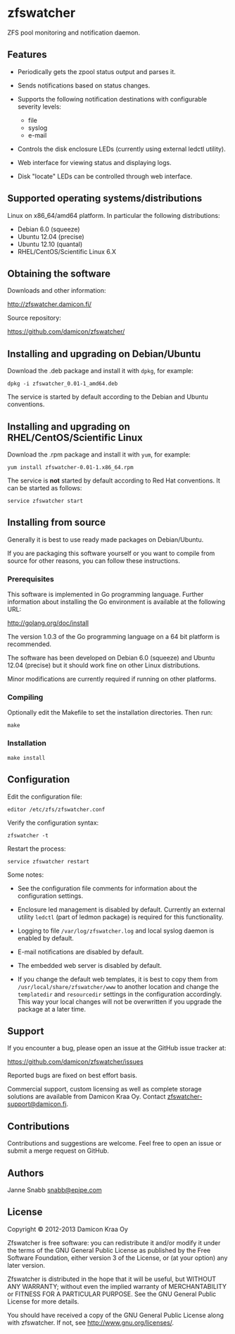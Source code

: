 zfswatcher
==========

ZFS pool monitoring and notification daemon.

Features
--------

- Periodically gets the zpool status output and parses it.

- Sends notifications based on status changes.

- Supports the following notification destinations with configurable
  severity levels:
  * file
  * syslog
  * e-mail

- Controls the disk enclosure LEDs (currently using external ledctl
  utility).

- Web interface for viewing status and displaying logs.

- Disk "locate" LEDs can be controlled through web interface.


Supported operating systems/distributions
-----------------------------------------

Linux on x86_64/amd64 platform. In particular the following distributions:

- Debian 6.0 (squeeze)
- Ubuntu 12.04 (precise)
- Ubuntu 12.10 (quantal)
- RHEL/CentOS/Scientific Linux 6.X

Obtaining the software
----------------------

Downloads and other information:

http://zfswatcher.damicon.fi/

Source repository:

https://github.com/damicon/zfswatcher/


Installing and upgrading on Debian/Ubuntu
-----------------------------------------

Download the .deb package and install it with `dpkg`, for example:

    dpkg -i zfswatcher_0.01-1_amd64.deb

The service is started by default according to the Debian and Ubuntu
conventions.


Installing and upgrading on RHEL/CentOS/Scientific Linux
--------------------------------------------------------

Download the .rpm package and install it with `yum`, for example:

    yum install zfswatcher-0.01-1.x86_64.rpm

The service is **not** started by default according to Red Hat
conventions. It can be started as follows:

    service zfswatcher start


Installing from source
----------------------

Generally it is best to use ready made packages on Debian/Ubuntu.

If you are packaging this software yourself or you want to compile
from source for other reasons, you can follow these instructions.


### Prerequisites

This software is implemented in Go programming language. Further
information about installing the Go environment is available
at the following URL:

http://golang.org/doc/install

The version 1.0.3 of the Go programming language on a 64 bit platform
is recommended.

The software has been developed on Debian 6.0 (squeeze) and Ubuntu 12.04
(precise) but it should work fine on other Linux distributions.

Minor modifications are currently required if running on other platforms.


### Compiling

Optionally edit the Makefile to set the installation directories.
Then run:

    make


### Installation

    make install


Configuration
-------------

Edit the configuration file:

    editor /etc/zfs/zfswatcher.conf

Verify the configuration syntax:

    zfswatcher -t

Restart the process:

    service zfswatcher restart

Some notes:

- See the configuration file comments for information about the configuration
  settings.

- Enclosure led management is disabled by default. Currently an external
  utility `ledctl` (part of ledmon package) is required for this
  functionality.

- Logging to file `/var/log/zfswatcher.log` and local syslog daemon is enabled
  by default.

- E-mail notifications are disabled by default.

- The embedded web server is disabled by default.

- If you change the default web templates, it is best to copy them from
  `/usr/local/share/zfswatcher/www` to another location and change the
  `templatedir` and `resourcedir` settings in the configuration accordingly.
  This way your local changes will not be overwritten if you upgrade the
  package at a later time.


Support
-------

If you encounter a bug, please open an issue at the GitHub issue
tracker at:

https://github.com/damicon/zfswatcher/issues

Reported bugs are fixed on best effort basis.

Commercial support, custom licensing as well as complete
storage solutions are available from Damicon Kraa Oy. Contact
<zfswatcher-support@damicon.fi>.


Contributions
-------------

Contributions and suggestions are welcome. Feel free to open an issue
or submit a merge request on GitHub.


Authors
-------

Janne Snabb <snabb@epipe.com>


License
-------

Copyright © 2012-2013 Damicon Kraa Oy

Zfswatcher is free software: you can redistribute it and/or modify
it under the terms of the GNU General Public License as published by
the Free Software Foundation, either version 3 of the License, or
(at your option) any later version.

Zfswatcher is distributed in the hope that it will be useful,
but WITHOUT ANY WARRANTY; without even the implied warranty of
MERCHANTABILITY or FITNESS FOR A PARTICULAR PURPOSE. See the
GNU General Public License for more details.

You should have received a copy of the GNU General Public License
along with zfswatcher. If not, see <http://www.gnu.org/licenses/>.

